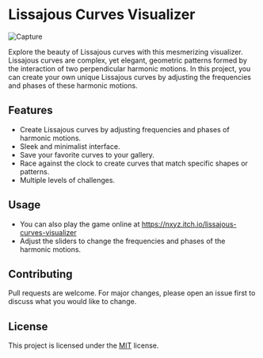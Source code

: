 
# Lissajous Curves Visualizer

![Capture](https://user-images.githubusercontent.com/49046616/235416788-e4aa5d25-a0d8-4bf6-9da2-58e33bd72404.PNG)


Explore the beauty of Lissajous curves with this mesmerizing visualizer. Lissajous curves are complex, yet elegant, geometric patterns formed by the interaction of two perpendicular harmonic motions. In this project, you can create your own unique Lissajous curves by adjusting the frequencies and phases of these harmonic motions.

## Features

- Create Lissajous curves by adjusting frequencies and phases of harmonic motions.
- Sleek and minimalist interface.
- Save your favorite curves to your gallery.
- Race against the clock to create curves that match specific shapes or patterns.
- Multiple levels of challenges.

## Usage

- You can also play the game online at https://nxyz.itch.io/lissajous-curves-visualizer
- Adjust the sliders to change the frequencies and phases of the harmonic motions.

## Contributing

Pull requests are welcome. For major changes, please open an issue first to discuss what you would like to change.

## License

This project is licensed under the [MIT](https://choosealicense.com/licenses/mit/) license.
